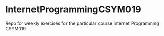 # InternetProgrammingCSYM019
Repo for weekly exercises for the particular course Internet Programming CSYM019
